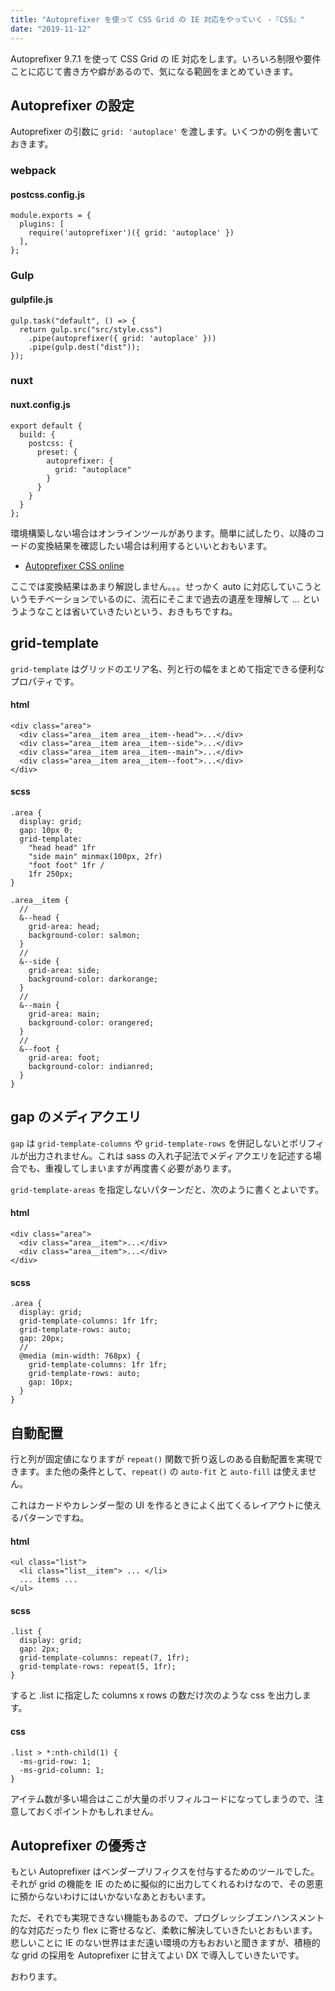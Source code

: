 ```yaml
---
title: "Autoprefixer を使って CSS Grid の IE 対応をやっていく -『CSS』"
date: "2019-11-12"
---
```


Autoprefixer 9.7.1 を使って CSS Grid の IE 対応をします。いろいろ制限や要件ことに応じて書き方や癖があるので、気になる範囲をまとめていきます。

## Autoprefixer の設定

Autoprefixer の引数に `grid: 'autoplace'` を渡します。いくつかの例を書いておきます。

### webpack

#### postcss.config.js

```
module.exports = {
  plugins: [
    require('autoprefixer')({ grid: 'autoplace' })
  ],
};

```

### Gulp

#### gulpfile.js

```
gulp.task("default", () => {
  return gulp.src("src/style.css")
    .pipe(autoprefixer({ grid: 'autoplace' }))
    .pipe(gulp.dest("dist"));
});

```

### nuxt

#### nuxt.config.js

```
export default {
  build: {
    postcss: {
      preset: {
        autoprefixer: {
          grid: "autoplace"
        }
      }
    }
  }
};

```

環境構築しない場合はオンラインツールがあります。簡単に試したり、以降のコードの変換結果を確認したい場合は利用するといいとおもいます。

- [Autoprefixer CSS online](https://autoprefixer.github.io/)

ここでは変換結果はあまり解説しません。。。せっかく auto に対応していこうというモチベーションでいるのに、流石にそこまで過去の遺産を理解して … というようなことは省いていきたいという、おきもちですね。

## grid-template

`grid-template` はグリッドのエリア名、列と行の幅をまとめて指定できる便利なプロパティです。

#### html

```
<div class="area">
  <div class="area__item area__item--head">...</div>
  <div class="area__item area__item--side">...</div>
  <div class="area__item area__item--main">...</div>
  <div class="area__item area__item--foot">...</div>
</div>

```

#### scss

```
.area {
  display: grid;
  gap: 10px 0;
  grid-template:
    "head head" 1fr
    "side main" minmax(100px, 2fr)
    "foot foot" 1fr /
    1fr 250px;
}

.area__item {
  //
  &--head {
    grid-area: head;
    background-color: salmon;
  }
  //
  &--side {
    grid-area: side;
    background-color: darkorange;
  }
  //
  &--main {
    grid-area: main;
    background-color: orangered;
  }
  //
  &--foot {
    grid-area: foot;
    background-color: indianred;
  }
}

```

## gap のメディアクエリ

`gap` は `grid-template-columns` や `grid-template-rows` を併記しないとポリフィルが出力されません。これは sass の入れ子記法でメディアクエリを記述する場合でも、重複してしまいますが再度書く必要があります。

`grid-template-areas` を指定しないパターンだと、次のように書くとよいです。

#### html

```
<div class="area">
  <div class="area__item">...</div>
  <div class="area__item">...</div>
</div>

```

#### scss

```
.area {
  display: grid;
  grid-template-columns: 1fr 1fr;
  grid-template-rows: auto;
  gap: 20px;
  //
  @media (min-width: 768px) {
    grid-template-columns: 1fr 1fr;
    grid-template-rows: auto;
    gap: 10px;
  }
}

```

## 自動配置

行と列が固定値になりますが `repeat()` 関数で折り返しのある自動配置を実現できます。また他の条件として、`repeat()` の `auto-fit` と `auto-fill` は使えません。

これはカードやカレンダー型の UI を作るときによく出てくるレイアウトに使えるパターンですね。

#### html

```
<ul class="list">
  <li class="list__item"> ... </li>
  ... items ...
</ul>

```

#### scss

```
.list {
  display: grid;
  gap: 2px;
  grid-template-columns: repeat(7, 1fr);
  grid-template-rows: repeat(5, 1fr);
}

```

すると .list に指定した columns x rows の数だけ次のような css を出力します。

#### css

```
.list > *:nth-child(1) {
  -ms-grid-row: 1;
  -ms-grid-column: 1;
}

```

アイテム数が多い場合はここが大量のポリフィルコードになってしまうので、注意しておくポイントかもしれません。

## Autoprefixer の優秀さ

もとい Autoprefixer はベンダープリフィクスを付与するためのツールでした。それが grid の機能を IE のために擬似的に出力してくれるわけなので、その恩恵に預からないわけにはいかないなあとおもいます。

ただ、それでも実現できない機能もあるので、プログレッシブエンハンスメント的な対応だったり flex に寄せるなど、柔軟に解決していきたいとおもいます。悲しいことに IE のない世界はまだ遠い環境の方もおおいと聞きますが、積極的な grid の採用を Autoprefixer に甘えてよい DX で導入していきたいです。

おわります。
